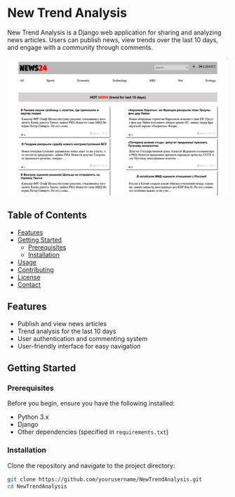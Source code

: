 # New Trend Analysis

New Trend Analysis is a Django web application for sharing and analyzing news articles. Users can publish news, view trends over the last 10 days, and engage with a community through comments.

![img.png](img.png)


## Table of Contents

- [Features](#features)
- [Getting Started](#getting-started)
  - [Prerequisites](#prerequisites)
  - [Installation](#installation)
- [Usage](#usage)
- [Contributing](#contributing)
- [License](#license)
- [Contact](#contact)

## Features

- Publish and view news articles
- Trend analysis for the last 10 days
- User authentication and commenting system
- User-friendly interface for easy navigation

## Getting Started

### Prerequisites

Before you begin, ensure you have the following installed:

- Python 3.x
- Django
- Other dependencies (specified in `requirements.txt`)

### Installation

Clone the repository and navigate to the project directory:

```bash
git clone https://github.com/yourusername/NewTrendAnalysis.git
cd NewTrendAnalysis
```
